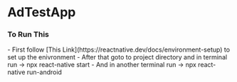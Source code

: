 # AdTestApp

<h3>To Run This</h3>
- First follow [This Link](https://reactnative.dev/docs/environment-setup) to set up the enivronment
- After that goto to project directory and in terminal run -> npx react-native start
- And in another terminal run -> npx react-native run-android
